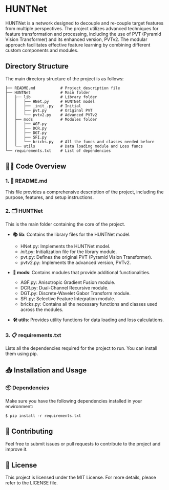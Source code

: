 # HUNTNet

HUNTNet is a network designed to decouple and re-couple target features from multiple perspectives. The project utilizes advanced techniques for feature transformation and processing, including the use of PVT (Pyramid Vision Transformer) and its enhanced version, PVTv2. The modular approach facilitates effective feature learning by combining different custom components and modules.

## Directory Structure

The main directory structure of the project is as follows:

```
├── README.md           # Project description file
├── HUNTNet             # Main folder
│   ├── lib             # Library folder
│   │   ├── HNet.py     # HUNTNet model
│   │   ├── _init_.py   # Initial
│   │   ├── pvt.py      # Original PVT
│   │   └── pvtv2.py    # Advanced PVTv2
│   ├── mods            # Modules folder
│   │   ├── AGF.py
│   │   ├── DCR.py
│   │   ├── DGT.py
│   │   ├── SFI.py
│   │   └── bricks.py   # All the funcs and classes needed before
│   └── utils           # Data loading module and Loss funcs
└── requirements.txt    # List of dependencies
```

## 🧑‍💻 Code Overview

### 1. 📄 README.md
This file provides a comprehensive description of the project, including the purpose, features, and setup instructions.

### 2. 🗂️ HUNTNet
This is the main folder containing the core of the project.

- **📚 lib**: Contains the library files for the HUNTNet model.
  -  HNet.py: Implements the HUNTNet model.
  -  _init_.py: Initialization file for the library module.
  -  pvt.py: Defines the original PVT (Pyramid Vision Transformer).
  -  pvtv2.py: Implements the advanced version, PVTv2.

- **🧩 mods**: Contains modules that provide additional functionalities.
  -  AGF.py: Anisotropic Gradient Fusion module.
  -  DCR.py: Dual-Channel Recursive module.
  -  DGT.py: Discrete-Wavelet Gabor Transform module.
  -  SFI.py: Selective Feature Integration module.
  -  bricks.py: Contains all the necessary functions and classes used across the modules.

- **🛠️ utils**: Provides utility functions for data loading and loss calculations.

### 3. 📋 requirements.txt
Lists all the dependencies required for the project to run. You can install them using pip.

## 📥 Installation and Usage

### 📦 Dependencies

Make sure you have the following dependencies installed in your environment:

```
$ pip install -r requirements.txt
```

## 🤝 Contributing

Feel free to submit issues or pull requests to contribute to the project and improve it.

## 📜 License

This project is licensed under the MIT License. For more details, please refer to the LICENSE file.

